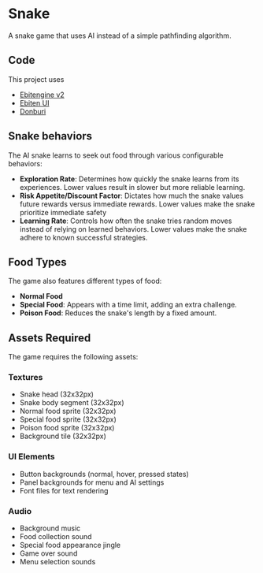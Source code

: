 # Snake

A snake game that uses AI instead of a simple pathfinding algorithm.

## Code

This project uses 
- [Ebitengine v2](https://pkg.go.dev/github.com/hajimehoshi/ebiten/v2)
- [Ebiten UI](https://pkg.go.dev/github.com/ebitenui/ebitenui)
- [Donburi](https://github.com/yohamta/donburi)

## Snake behaviors

The AI snake learns to seek out food through various configurable behaviors:
  - **Exploration Rate**: Determines how quickly the snake learns from its experiences. Lower values result in slower but more reliable learning.
  - **Risk Appetite/Discount Factor**: Dictates how much the snake values future rewards versus immediate rewards. Lower values make the snake prioritize immediate safety
  - **Learning Rate**: Controls how often the snake tries random moves instead of relying on learned behaviors. Lower values make the snake adhere to known successful strategies.

## Food Types

The game also features different types of food:
  - **Normal Food**
  - **Special Food**: Appears with a time limit, adding an extra challenge.
  - **Poison Food**: Reduces the snake's length by a fixed amount.

## Assets Required

The game requires the following assets:

### Textures
- Snake head (32x32px)
- Snake body segment (32x32px)
- Normal food sprite (32x32px)
- Special food sprite (32x32px)
- Poison food sprite (32x32px)
- Background tile (32x32px)

### UI Elements
- Button backgrounds (normal, hover, pressed states)
- Panel backgrounds for menu and AI settings
- Font files for text rendering

### Audio
- Background music
- Food collection sound
- Special food appearance jingle
- Game over sound
- Menu selection sounds
